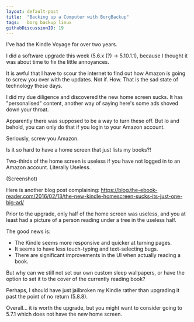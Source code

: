 ```yaml
---
layout: default-post
title:  "Backing up a Computer with BorgBackup"
tags:   borg backup linux
githubDiscussionID: 19
---
```


I've had the Kindle Voyage for over two years.

I did a software upgrade this week (5.6.x (?) -> 5.10.1.1), because I thought it was about time to fix the little annoyances.

It is awful that I have to scour the internet to find out how Amazon is going to screw you over with the updates. Not if. How. That is the sad state of technology these days.

I did my due diligence and discovered the new home screen sucks. It has "personalised" content, another way of saying here's some ads shoved down your throat.

Apparently there was supposed to be a way to turn these off. But lo and behold, you can only do that if you login to your Amazon account.

Seriously, screw you Amazon.

Is it so hard to have a home screen that just lists my books?!

Two-thirds of the home screen is useless if you have not logged in to an Amazon account. Literally Useless.

(Screenshot)

Here is another blog post complaining: https://blog.the-ebook-reader.com/2016/02/13/the-new-kindle-homescreen-sucks-its-just-one-big-ad/

Prior to the upgrade, only half of the home screen was useless, and you at least had a picture of a person reading under a tree in the useless half.

The good news is:

* The Kindle seems more responsive and quicker at turning pages.
* It seems to have less touch-typing and text-selecting bugs.
* There are significant improvements in the UI when actually reading a book.

But why can we still not set our own custom sleep wallpapers, or have the option to set it to the cover of the currently reading book?

Perhaps, I should have just jailbroken my Kindle rather than upgrading it past the point of no return (5.8.8).

Overall... it is worth the upgrade, but you might want to consider going to 5.7.1 which does not have the new home screen.
